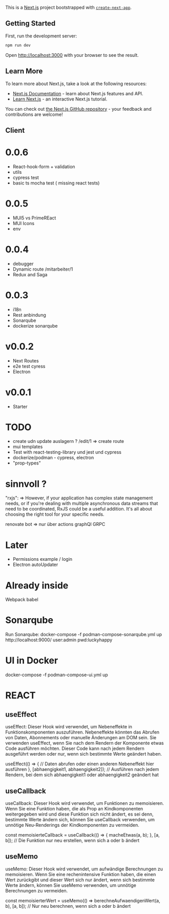 This is a [Next.js](https://nextjs.org/) project bootstrapped with [`create-next-app`](https://github.com/vercel/next.js/tree/canary/packages/create-next-app).

## Getting Started

First, run the development server:

```bash
npm run dev
```

Open [http://localhost:3000](http://localhost:3000) with your browser to see the result.

## Learn More

To learn more about Next.js, take a look at the following resources:

- [Next.js Documentation](https://nextjs.org/docs) - learn about Next.js features and API.
- [Learn Next.js](https://nextjs.org/learn) - an interactive Next.js tutorial.

You can check out [the Next.js GitHub repository](https://github.com/vercel/next.js/) - your feedback and contributions are welcome!

## Client

# 0.0.6

- React-hook-form + validation
- utils
- cypress test
- basic ts mocha test ( missing react tests)

# 0.0.5

- MUI5 vs PrimeREact
- MUI Icons
- env

# 0.0.4

- debugger
- Dynamic route /mitarbeiter/1
- Redux and Saga

# 0.0.3

- i18n
- Rest anbindung
- Sonarqube
- dockerize sonarqube

# v0.0.2

- Next Routes
- e2e test cyress
- Electron

# v0.0.1

- Starter

# TODO

- create udn update auslagern ? /edit/1 => create route
- mui templates
- Test with react-testing-library und jest und cypress
- dockerize/podman - cypress, electron
- "prop-types"

# sinnvoll ?

"rxjs": => However, if your application has complex state management needs, or if you're dealing with multiple asynchronous data streams that need to be coordinated, RxJS could be a useful addition. It's all about choosing the right tool for your specific needs.

renovate bot => nur über actions
graphQl
GRPC

# Later

- Permissions example / login
- Electron autoUpdater

# Already inside

Webpack
babel

# Sonarqube

Run Sonarqube:
docker-compose -f podman-compose-sonarqube.yml up
http://localhost:9000/
user:admin
pwd:luckyhappy

# UI in Docker

docker-compose -f podman-compose-ui.yml up

# REACT

## useEffect

useEffect: Dieser Hook wird verwendet, um Nebeneffekte in Funktionskomponenten auszuführen. Nebeneffekte könnten das Abrufen von Daten, Abonnements oder manuelle Änderungen am DOM sein. Sie verwenden useEffect, wenn Sie nach dem Rendern der Komponente etwas Code ausführen möchten. Dieser Code kann nach jedem Rendern ausgeführt werden oder nur, wenn sich bestimmte Werte geändert haben.

useEffect(() => {
// Daten abrufen oder einen anderen Nebeneffekt hier ausführen
}, [abhaengigkeit1, abhaengigkeit2]); // Ausführen nach jedem Rendern, bei dem sich abhaengigkeit1 oder abhaengigkeit2 geändert hat

## useCallback

useCallback: Dieser Hook wird verwendet, um Funktionen zu memoisieren. Wenn Sie eine Funktion haben, die als Prop an Kindkomponenten weitergegeben wird und diese Funktion sich nicht ändert, es sei denn, bestimmte Werte ändern sich, können Sie useCallback verwenden, um unnötige Neu-Renderings der Kindkomponenten zu vermeiden.

const memoisierteCallback = useCallback(() => {
macheEtwas(a, b);
}, [a, b]); // Die Funktion nur neu erstellen, wenn sich a oder b ändert

## useMemo

useMemo: Dieser Hook wird verwendet, um aufwändige Berechnungen zu memoisieren. Wenn Sie eine rechenintensive Funktion haben, die einen Wert zurückgibt und dieser Wert sich nur ändert, wenn sich bestimmte Werte ändern, können Sie useMemo verwenden, um unnötige Berechnungen zu vermeiden.

const memoisierterWert = useMemo(() => berechneAufwaendigenWert(a, b), [a, b]); // Nur neu berechnen, wenn sich a oder b ändert
